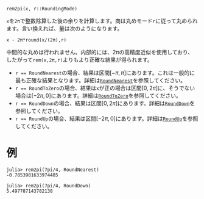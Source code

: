```
rem2pi(x, r::RoundingMode)
```

`x`を`2π`で整数除算した後の余りを計算します。商は丸めモード`r`に従って丸められます。言い換えれば、量は次のようになります。

```
x - 2π*round(x/(2π),r)
```

中間的な丸めは行われません。内部的には、2πの高精度近似を使用しており、したがって`rem(x,2π,r)`よりもより正確な結果が得られます。

  * `r == RoundNearest`の場合、結果は区間$[-π, π]$にあります。これは一般的に最も正確な結果となります。詳細は[`RoundNearest`](@ref)を参照してください。
  * `r == RoundToZero`の場合、結果は`x`が正の場合は区間$[0, 2π]$に、そうでない場合は$[-2π, 0]$にあります。詳細は[`RoundToZero`](@ref)を参照してください。
  * `r == RoundDown`の場合、結果は区間$[0, 2π]$にあります。詳細は[`RoundDown`](@ref)を参照してください。
  * `r == RoundUp`の場合、結果は区間$[-2π, 0]$にあります。詳細は[`RoundUp`](@ref)を参照してください。

# 例

```jldoctest
julia> rem2pi(7pi/4, RoundNearest)
-0.7853981633974485

julia> rem2pi(7pi/4, RoundDown)
5.497787143782138
```
